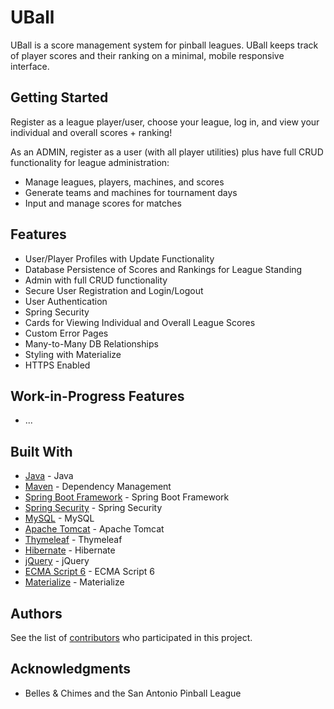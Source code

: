 # UBall

UBall is a score management system for pinball leagues. UBall keeps track of player scores and their ranking on a minimal, mobile responsive interface.


## Getting Started

Register as a league player/user, choose your league, log in, and view your individual and overall scores + ranking!

As an ADMIN, register as a user (with all player utilities) plus have full CRUD functionality for league administration:

* Manage leagues, players, machines, and scores
* Generate teams and machines for tournament days
* Input and manage scores for matches


## Features

* User/Player Profiles with Update Functionality
* Database Persistence of Scores and Rankings for League Standing
* Admin with full CRUD functionality
* Secure User Registration and Login/Logout
* User Authentication
* Spring Security
* Cards for Viewing Individual and Overall League Scores
* Custom Error Pages
* Many-to-Many DB Relationships
* Styling with Materialize
* HTTPS Enabled


## Work-in-Progress Features

* ...


## Built With

* [Java](https://www.java.com/en/) - Java
* [Maven](https://maven.apache.org/) - Dependency Management
* [Spring Boot Framework](https://spring.io/projects/spring-boot) - Spring Boot Framework
* [Spring Security](https://spring.io/projects/spring-security) - Spring Security
* [MySQL](http://mysql.com/) - MySQL
* [Apache Tomcat](https://tomcat.apache.org/) - Apache Tomcat
* [Thymeleaf](https://www.thymeleaf.org/) - Thymeleaf
* [Hibernate](https://hibernate.org/) - Hibernate
* [jQuery](https://jquery.com/) - jQuery
* [ECMA Script 6](http://es6-features.org) - ECMA Script 6
* [Materialize](https://materializecss.com/) - Materialize


## Authors

See the list of [contributors](https://github.com/uball-org/uball/graphs/contributors) who participated in this project.


## Acknowledgments

* Belles & Chimes and the San Antonio Pinball League
